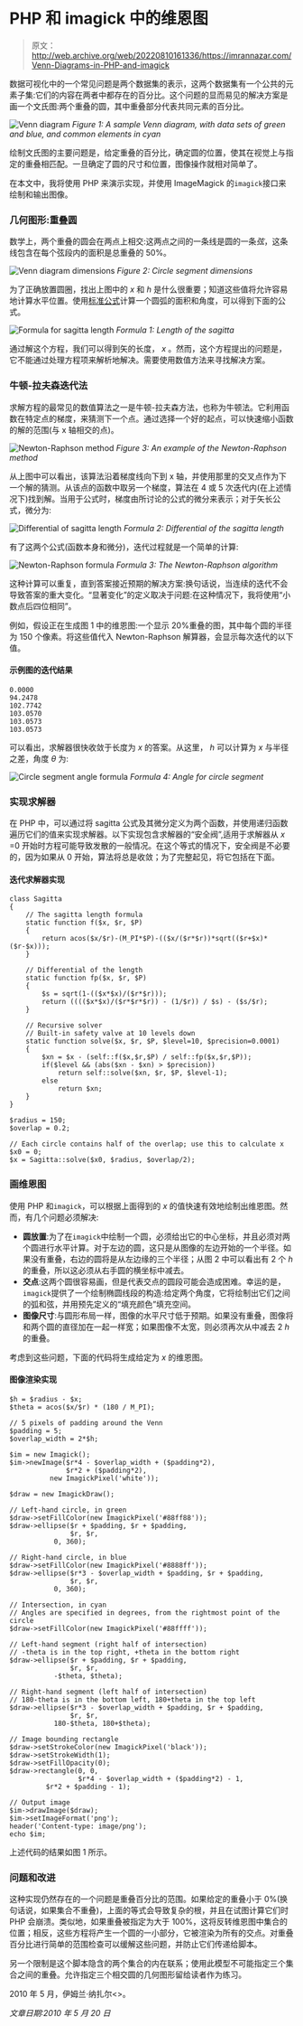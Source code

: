 # PHP 和 imagick 中的维恩图

> 原文：<http://web.archive.org/web/20220810161336/https://imrannazar.com/Venn-Diagrams-in-PHP-and-imagick>

数据可视化中的一个常见问题是两个数据集的表示，这两个数据集有一个公共的元素子集:它们的内容在两者中都存在的百分比。这个问题的显而易见的解决方案是画一个文氏图:两个重叠的圆，其中重叠部分代表共同元素的百分比。

![Venn diagram](img/fd07ee3737bb6d3cc1e6b2fc4e4bafdb.png) *Figure 1: A sample Venn diagram, with data sets of green and blue, and common elements in cyan*

绘制文氏图的主要问题是，给定重叠的百分比，确定圆的位置，使其在视觉上与指定的重叠相匹配。一旦确定了圆的尺寸和位置，图像操作就相对简单了。

在本文中，我将使用 PHP 来演示实现，并使用 ImageMagick 的`imagick`接口来绘制和输出图像。

### 几何图形:重叠圆

数学上，两个重叠的圆会在两点上相交:这两点之间的一条线是圆的一条*弦*，这条线包含在每个弦段内的面积是总重叠的 50%。

![Venn diagram dimensions](img/3cfb53e34aae2ec063c66208de075d64.png) *Figure 2: Circle segment dimensions*

为了正确放置圆圈，找出上图中的 *x* 和 *h* 是什么很重要；知道这些值将允许容易地计算水平位置。使用[标准公式](http://web.archive.org/web/20220810161352/http://en.wikipedia.org/wiki/Circle_segment#Formula)计算一个圆弧的面积和角度，可以得到下面的公式。

![Formula for sagitta length](img/8920084ddd5d4b81c55adfc074fb3d34.png) *Formula 1: Length of the sagitta*

通过解这个方程，我们可以得到矢的长度， *x* 。然而，这个方程提出的问题是，它不能通过处理方程项来解析地解决。需要使用数值方法来寻找解决方案。

### 牛顿-拉夫森迭代法

求解方程的最常见的数值算法之一是牛顿-拉夫森方法，也称为牛顿法。它利用函数在特定点的梯度，来猜测下一个点。通过选择一个好的起点，可以快速缩小函数的解的范围(与 x 轴相交的点)。

![Newton-Raphson method](img/5add376d0fb8d36348205bb9677c11b6.png) *Figure 3: An example of the Newton-Raphson method*

从上图中可以看出，该算法沿着梯度线向下到 x 轴，并使用那里的交叉点作为下一个解的猜测。从该点的函数中取另一个梯度，算法在 4 或 5 次迭代内(在上述情况下)找到解。当用于公式时，梯度由所讨论的公式的微分来表示；对于矢长公式，微分为:

![Differential of sagitta length](img/4cae6430069397cacf66e76767aac5ea.png) *Formula 2: Differential of the sagitta length*

有了这两个公式(函数本身和微分)，迭代过程就是一个简单的计算:

![Newton-Raphson formula](img/b07b49c5b828ccbb64d843f574887e42.png) *Formula 3: The Newton-Raphson algorithm*

这种计算可以重复，直到答案接近预期的解决方案:换句话说，当连续的迭代不会导致答案的重大变化。“显著变化”的定义取决于问题:在这种情况下，我将使用“小数点后四位相同”。

例如，假设正在生成图 1 中的维恩图:一个显示 20%重叠的图，其中每个圆的半径为 150 个像素。将这些值代入 Newton-Raphson 解算器，会显示每次迭代的以下值。

#### 示例图的迭代结果

```
0.0000
94.2478
102.7742
103.0570
103.0573
103.0573
```

可以看出，求解器很快收敛于长度为 *x* 的答案。从这里， *h* 可以计算为 *x* 与半径之差，角度 *θ* 为:

![Circle segment angle formula](img/164dbc0feed4cd99eb845571d1bb9192.png) *Formula 4: Angle for circle segment*

### 实现求解器

在 PHP 中，可以通过将 sagitta 公式及其微分定义为两个函数，并使用递归函数遍历它们的值来实现求解器。以下实现包含求解器的“安全阀”,适用于求解器从 *x* =0 开始时方程可能导致发散的一般情况。在这个等式的情况下，安全阀是不必要的，因为如果从 0 开始，算法将总是收敛；为了完整起见，将它包括在下面。

#### 迭代求解器实现

```
class Sagitta
{
	// The sagitta length formula
	static function f($x, $r, $P)
	{
		return acos($x/$r)-(M_PI*$P)-(($x/($r*$r))*sqrt(($r+$x)*($r-$x)));
	}

	// Differential of the length
	static function fp($x, $r, $P)
	{
		$s = sqrt(1-(($x*$x)/($r*$r)));
		return (((($x*$x)/($r*$r*$r)) - (1/$r)) / $s) - ($s/$r);
	}

	// Recursive solver
	// Built-in safety valve at 10 levels down
	static function solve($x, $r, $P, $level=10, $precision=0.0001)
	{
		$xn = $x - (self::f($x,$r,$P) / self::fp($x,$r,$P));
		if($level && (abs($xn - $xn) > $precision))
			return self::solve($xn, $r, $P, $level-1);
		else
			return $xn;
	}
}

$radius = 150;
$overlap = 0.2;

// Each circle contains half of the overlap; use this to calculate x
$x0 = 0;
$x = Sagitta::solve($x0, $radius, $overlap/2);
```

### 画维恩图

使用 PHP 和`imagick`，可以根据上面得到的 *x* 的值快速有效地绘制出维恩图。然而，有几个问题必须解决:

*   **圆放置**:为了在`imagick`中绘制一个圆，必须给出它的中心坐标，并且必须对两个圆进行水平计算。对于左边的圆，这只是从图像的左边开始的一个半径。如果没有重叠，右边的圆将是从左边缘的三个半径；从图 2 中可以看出有 2 个 *h* 的重叠，所以这必须从右手圆的横坐标中减去。
*   **交点**:这两个圆很容易画，但是代表交点的圆段可能会造成困难。幸运的是，`imagick`提供了一个绘制椭圆线段的构造:给定两个角度，它将绘制出它们之间的弧和弦，并用预先定义的“填充颜色”填充空间。
*   **图像尺寸**:与圆形布局一样，图像的水平尺寸低于预期。如果没有重叠，图像将和两个圆的直径加在一起一样宽；如果图像不太宽，则必须再次从中减去 2 *h* 的重叠。

考虑到这些问题，下面的代码将生成给定为 *x* 的维恩图。

#### 图像渲染实现

```
$h = $radius - $x;
$theta = acos($x/$r) * (180 / M_PI);

// 5 pixels of padding around the Venn
$padding = 5;
$overlap_width = 2*$h;

$im = new Imagick();
$im->newImage($r*4 - $overlap_width + ($padding*2),
              $r*2 + ($padding*2),
	      new ImagickPixel('white'));

$draw = new ImagickDraw();

// Left-hand circle, in green
$draw->setFillColor(new ImagickPixel('#88ff88'));
$draw->ellipse($r + $padding, $r + $padding,
               $r, $r,
	       0, 360);

// Right-hand circle, in blue
$draw->setFillColor(new ImagickPixel('#8888ff'));
$draw->ellipse($r*3 - $overlap_width + $padding, $r + $padding,
               $r, $r,
	       0, 360);

// Intersection, in cyan
// Angles are specified in degrees, from the rightmost point of the circle
$draw->setFillColor(new ImagickPixel('#88ffff'));

// Left-hand segment (right half of intersection)
// -theta is in the top right, +theta in the bottom right
$draw->ellipse($r + $padding, $r + $padding,
               $r, $r,
	       -$theta, $theta);

// Right-hand segment (left half of intersection)
// 180-theta is in the bottom left, 180+theta in the top left
$draw->ellipse($r*3 - $overlap_width + $padding, $r + $padding,
               $r, $r,
	       180-$theta, 180+$theta);

// Image bounding rectangle
$draw->setStrokeColor(new ImagickPixel('black'));
$draw->setStrokeWidth(1);
$draw->setFillOpacity(0);
$draw->rectangle(0, 0,
                 $r*4 - $overlap_width + ($padding*2) - 1,
		 $r*2 + $padding - 1);

// Output image
$im->drawImage($draw);
$im->setImageFormat('png');
header('Content-type: image/png');
echo $im;
```

上述代码的结果如图 1 所示。

### 问题和改进

这种实现仍然存在的一个问题是重叠百分比的范围。如果给定的重叠小于 0%(换句话说，如果集合不重叠)，上面的等式会导致复杂的根，并且在试图计算它们时 PHP 会崩溃。类似地，如果重叠被指定为大于 100%，这将反转维恩图中集合的位置；相反，这些方程将产生一个圆的一小部分，它被渲染为所有的交点。对重叠百分比进行简单的范围检查可以缓解这些问题，并防止它们传递给脚本。

另一个限制是这个脚本隐含的两个集合的内在联系；使用此模型不可能指定三个集合之间的重叠。允许指定三个相交圆的几何图形留给读者作为练习。

2010 年 5 月，伊姆兰·纳扎尔<>。

*文章日期:2010 年 5 月 20 日*